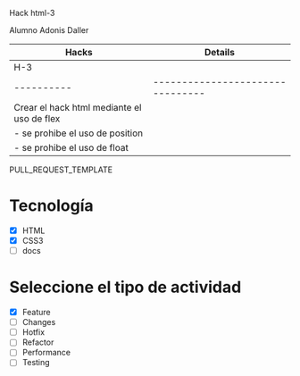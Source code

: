 Hack html-3

Alumno Adonis Daller


|Hacks | Details | 
|----------|--------------------------------|
| H-3    | |                                |
|----------|--------------------------------|
|Crear el hack html mediante el uso de flex |
|   - se prohibe el uso de position         |
|   - se prohibe el uso de float            |



PULL_REQUEST_TEMPLATE
# Tecnología
- [X] HTML
- [X] CSS3
- [ ] docs

# Seleccione el tipo de actividad
- [X] Feature
- [ ] Changes
- [ ] Hotfix
- [ ] Refactor
- [ ] Performance
- [ ] Testing